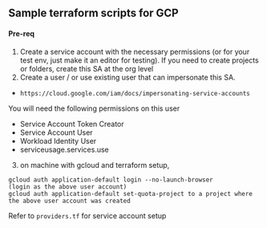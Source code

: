 ## Sample terraform scripts for GCP 

#### Pre-req

1. Create a service account with the necessary permissions (or for your test env, just make it an editor for testing). If you need to create projects or folders, create this SA at the org level
2. Create a user / or use existing user that can impersonate this SA.

- `https://cloud.google.com/iam/docs/impersonating-service-accounts`

You will need the following permissions on this user
- Service Account Token Creator
- Service Account User
- Workload Identity User
- serviceusage.services.use

3. on machine with gcloud and terraform setup, 
```
gcloud auth application-default login --no-launch-browser
(login as the above user account)
gcloud auth application-default set-quota-project to a project where the above user account was created
```

Refer to `providers.tf` for service account setup


